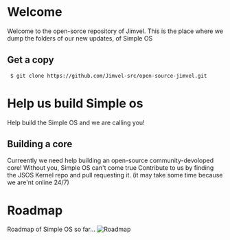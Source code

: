 # Welcome
Welcome to the open-sorce repository of Jimvel.
This is the place where we dump the folders of our new updates,
of Simple OS

## Get a copy

```bash
 $ git clone https://github.com/Jimvel-src/open-source-jimvel.git
```

# Help us build Simple os
Help build the Simple OS and we are calling you!


## Building a core
Curreently we need help building an open-source community-devoloped core!
Without you, Simple OS can't come true 
  Contribute to us by finding the JSOS Kernel repo and pull requesting it.
(it may take some time because we are'nt online 24/7)

# Roadmap
Roadmap of Simple OS so far...
![Roadmap](https://github.com/Jimvel-src/open-source-jimvel/assets/136869686/52b96db9-187a-4ac0-bb6f-06519f61a2ef)

